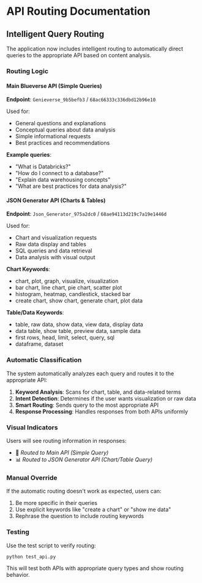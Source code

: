 # API Routing Documentation

## Intelligent Query Routing

The application now includes intelligent routing to automatically direct queries to the appropriate API based on content analysis.

### Routing Logic

#### Main Blueverse API (Simple Queries)
**Endpoint**: `Genieverse_9b5befb3` / `68ac66333c336dbd12b96e10`

Used for:
- General questions and explanations
- Conceptual queries about data analysis
- Simple informational requests
- Best practices and recommendations

**Example queries**:
- "What is Databricks?"
- "How do I connect to a database?"
- "Explain data warehousing concepts"
- "What are best practices for data analysis?"

#### JSON Generator API (Charts & Tables)
**Endpoint**: `Json_Generator_975a2dc0` / `68ae94113d219c7a19e1446d`

Used for:
- Chart and visualization requests
- Raw data display and tables
- SQL queries and data retrieval
- Data analysis with visual output

**Chart Keywords**:
- chart, plot, graph, visualize, visualization
- bar chart, line chart, pie chart, scatter plot
- histogram, heatmap, candlestick, stacked bar
- create chart, show chart, generate chart, plot data

**Table/Data Keywords**:
- table, raw data, show data, view data, display data
- data table, show table, preview data, sample data
- first rows, head, limit, select, query, sql
- dataframe, dataset

### Automatic Classification

The system automatically analyzes each query and routes it to the appropriate API:

1. **Keyword Analysis**: Scans for chart, table, and data-related terms
2. **Intent Detection**: Determines if the user wants visualization or raw data
3. **Smart Routing**: Sends query to the most appropriate API
4. **Response Processing**: Handles responses from both APIs uniformly

### Visual Indicators

Users will see routing information in responses:
- 🔹 *Routed to Main API (Simple Query)*
- 📊 *Routed to JSON Generator API (Chart/Table Query)*

### Manual Override

If the automatic routing doesn't work as expected, users can:
1. Be more specific in their queries
2. Use explicit keywords like "create a chart" or "show me data"
3. Rephrase the question to include routing keywords

### Testing

Use the test script to verify routing:
```bash
python test_api.py
```

This will test both APIs with appropriate query types and show routing behavior.
